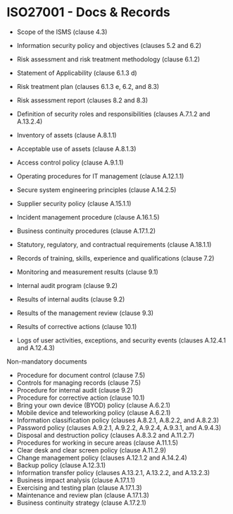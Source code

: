 # ISO27001 - Docs & Records



* Scope of the ISMS (clause 4.3)
* Information security policy and objectives (clauses 5.2 and 6.2)
* Risk assessment and risk treatment methodology (clause 6.1.2)
* Statement of Applicability (clause 6.1.3 d)
* Risk treatment plan (clauses 6.1.3 e, 6.2, and 8.3)
* Risk assessment report (clauses 8.2 and 8.3)
* Definition of security roles and responsibilities (clauses A.7.1.2 and A.13.2.4)
* Inventory of assets (clause A.8.1.1)
* Acceptable use of assets (clause A.8.1.3)
* Access control policy (clause A.9.1.1)
* Operating procedures for IT management (clause A.12.1.1)
* Secure system engineering principles (clause A.14.2.5)
* Supplier security policy (clause A.15.1.1)
* Incident management procedure (clause A.16.1.5)
* Business continuity procedures (clause A.17.1.2)
* Statutory, regulatory, and contractual requirements (clause A.18.1.1)





* Records of training, skills, experience and qualifications (clause 7.2)
* Monitoring and measurement results (clause 9.1)
* Internal audit program (clause 9.2)
* Results of internal audits (clause 9.2)
* Results of the management review (clause 9.3)
* Results of corrective actions (clause 10.1)
* Logs of user activities, exceptions, and security events (clauses A.12.4.1 and A.12.4.3)



Non-mandatory documents

* Procedure for document control (clause 7.5)
* Controls for managing records (clause 7.5)
* Procedure for internal audit (clause 9.2)
* Procedure for corrective action (clause 10.1)
* Bring your own device (BYOD) policy (clause A.6.2.1)
* Mobile device and teleworking policy (clause A.6.2.1)
* Information classification policy (clauses A.8.2.1, A.8.2.2, and A.8.2.3)
* Password policy (clauses A.9.2.1, A.9.2.2, A.9.2.4, A.9.3.1, and A.9.4.3)
* Disposal and destruction policy (clauses A.8.3.2 and A.11.2.7)
* Procedures for working in secure areas (clause A.11.1.5)
* Clear desk and clear screen policy (clause A.11.2.9)
* Change management policy (clauses A.12.1.2 and A.14.2.4)
* Backup policy (clause A.12.3.1)
* Information transfer policy (clauses A.13.2.1, A.13.2.2, and A.13.2.3)
* Business impact analysis (clause A.17.1.1)
* Exercising and testing plan (clause A.17.1.3)
* Maintenance and review plan (clause A.17.1.3)
* Business continuity strategy (clause A.17.2.1)
